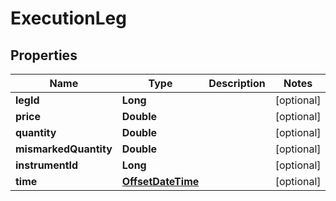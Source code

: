 # ExecutionLeg

## Properties
Name | Type | Description | Notes
------------ | ------------- | ------------- | -------------
**legId** | **Long** |  |  [optional]
**price** | **Double** |  |  [optional]
**quantity** | **Double** |  |  [optional]
**mismarkedQuantity** | **Double** |  |  [optional]
**instrumentId** | **Long** |  |  [optional]
**time** | [**OffsetDateTime**](OffsetDateTime.md) |  |  [optional]
